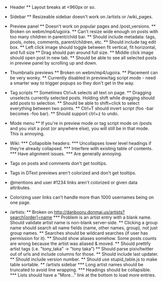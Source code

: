 * Header
** Layout breaks at <960px or so.

* Sidebar
** Resizeable sidebar doesn't work on /artists or /wiki_pages.

* Preview panel
** Doesn't work on popular pages and /post_versions.
** Broken on webm/mp4/ugoira.
** Can't resize wide enough on posts with too many children in parent/child bar.
** Should include metadata: tags, pools, notes, comments, parent/children, etc.
** Should include tag edit box.
** Left click image should toggle between fit vertical, fit horizontal, and full size
** Drag should pan around full size.
** Middle click image should open post in new tab.
** Should be able to see all selected posts in preview panel by scrolling up and down.

* Thumbnails previews
** Broken on webm/mp4/ugoira.
** Placement can be very wonky.
** Currently disabled in preview/tag script mode - need a smarter way to
   trigger popups so they don't get in the way.

* Tag scripts
** Sometimes Ctrl+A selects all text on page.
** Dragging unselects currently selected posts. Holding shift while dragging
   should add posts to selection.
** Should be able to shift+click to select everything between two points.
** Ctrl+T should invert script (foo -bar becomes -foo bar).
** Should support ctrl+z to undo.

* Mode menu
** If you're in preview mode or tag script mode on /posts and you visit a post
   (or anywhere else), you will still be in that mode. This is annoying.

* Wiki:
*** Collapsible headers:
*** Uncollapses lower level headings if they're already collapsed.
*** Interfere with existing table of contents.
*** Have alignment issues.
*** Are generally annoying.

* Tags on posts and comments don't get tooltips.
* Tags in DText previews aren't colorized and don't get tooltips.

* @mentions and user #1234 links aren't colorized or given data attributes.
* Colorizing user links can't handle more than 1000 usernames being on one page.

* /artists:
** Broken on http://danbooru.donmai.us/artists?search[order]=name
*** Problem is an artist entry with a blank name. Should validate artist name is non-blank server-side.
** Clicking a group name should search all name fields (name, other names, group), not just group names.
** Searches should be wildcard searches (if user has permission for it).
** Should show aliases somehow. Some posts counts are wrong because the artist was aliased & moved.
** Should prettify artist tags (i.e. "tony_taka" -> "tony taka")
** Should parse pixiv/twitter out of urls and include columns for those.
** Should include last updater.
** Should include version number.
** Should use stupid_table.js to make table sortable.
** /artists sidebar
*** Long artist names should be truncated to avoid line wrapping.
*** Headings should be collapsible.
*** Lists should have a "More..." link at the bottom to load more entries.
